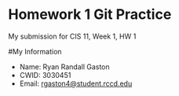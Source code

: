 # Homework 1 Git Practice

My submission for CIS 11, Week 1, HW 1

#My Information
* Name: Ryan Randall Gaston
* CWID: 3030451
* Email: rgaston4@student.rccd.edu
